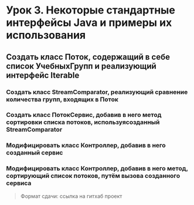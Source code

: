 # Урок 3. Некоторые стандартные интерфейсы Java и примеры их использования

## Создать класс Поток, содержащий в себе список УчебныхГрупп и реализующий интерфейс Iterable

### Создать класс StreamComparator, реализующий сравнение количества групп, входящих в Поток

### Создать класс ПотокСервис, добавив в него метод сортировки списка потоков, используясозданный StreamComparator

### Модифицировать класс Контроллер, добавив в него созданный сервис

### Модифицировать класс Контроллер, добавив в него метод, сортирующий список потоков, путём вызова созданного сервиса

> Формат сдачи: ссылка на гитхаб проект
